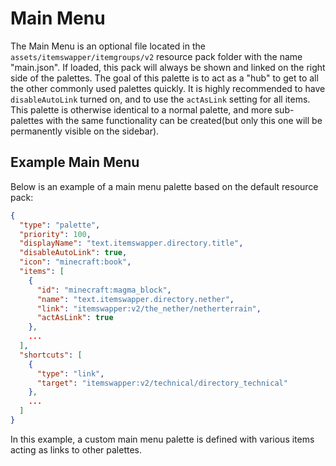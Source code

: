 # Main Menu

The Main Menu is an optional file located in the ``assets/itemswapper/itemgroups/v2`` resource pack folder with the name "main.json". If loaded, this pack will always be shown and linked on the right side of the palettes. The goal of this palette is to act as a "hub" to get to all the other commonly used palettes quickly. It is highly recommended to have `disableAutoLink` turned on, and to use the `actAsLink` setting for all items. This palette is otherwise identical to a normal palette, and more sub-palettes with the same functionality can be created(but only this one will be permanently visible on the sidebar).

## Example Main Menu

Below is an example of a main menu palette based on the default resource pack:

```json
{
  "type": "palette",
  "priority": 100,
  "displayName": "text.itemswapper.directory.title",
  "disableAutoLink": true,
  "icon": "minecraft:book",
  "items": [
    {
      "id": "minecraft:magma_block",
      "name": "text.itemswapper.directory.nether",
      "link": "itemswapper:v2/the_nether/netherterrain",
      "actAsLink": true
    },
    ...
  ],
  "shortcuts": [
    {
      "type": "link",
      "target": "itemswapper:v2/technical/directory_technical"
    },
    ...
  ]
}
```

In this example, a custom main menu palette is defined with various items acting as links to other palettes.
